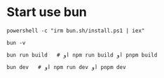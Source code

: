 # Start use bun

```shell
powershell -c "irm bun.sh/install.ps1 | iex"
```
```shell
bun -v
```
```shell
bun run build   # أو npm run build أو pnpm build
```
```shell
bun dev   # أو npm run dev أو pnpm dev
```